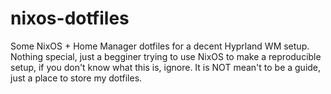 # nixos-dotfiles
Some NixOS + Home Manager dotfiles for a decent Hyprland WM setup. Nothing special, just a begginer trying to use NixOS to make a reproducible setup, if you don't know what this is, ignore. It is NOT mean't to be a guide, just a place to store my dotfiles.
